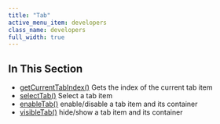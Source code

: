 ```yaml
---
title: "Tab"
active_menu_item: developers
class_name: developers
full_width: true
---
```



## In This Section

 - [getCurrentTabIndex()](/developers/documentation/scripting-apis/client-api/widget-object-functions/tab/getcurrenttabindex)
    Gets the index of the current tab item
 - [selectTab()](/developers/documentation/scripting-apis/client-api/widget-object-functions/tab/selecttab)
    Select a tab item
 - [enableTab()](/developers/documentation/scripting-apis/client-api/widget-object-functions/tab/enabletab)
    enable/disable a tab item and its container
 - [visibleTab()](/developers/documentation/scripting-apis/client-api/widget-object-functions/tab/visibletab)
    hide/show a tab item and its container
